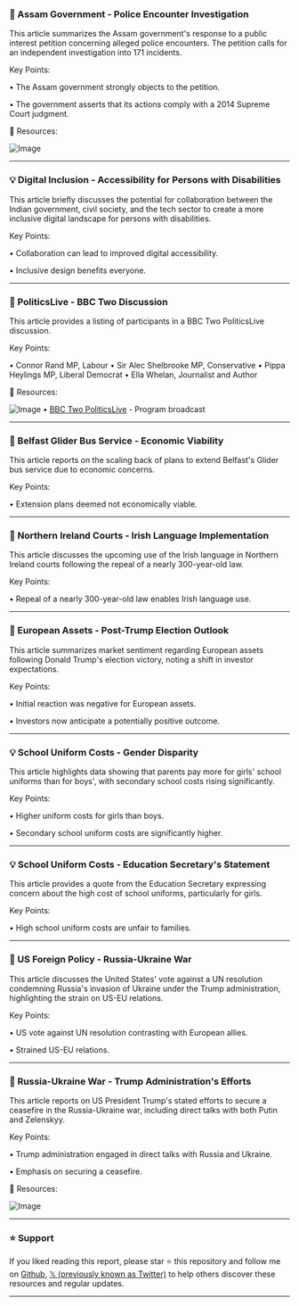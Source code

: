 ### 🤖 Assam Government - Police Encounter Investigation

This article summarizes the Assam government's response to a public interest petition concerning alleged police encounters.  The petition calls for an independent investigation into 171 incidents.

Key Points:

• The Assam government strongly objects to the petition.

• The government asserts that its actions comply with a 2014 Supreme Court judgment.


🔗 Resources:

![Image](https://pbs.twimg.com/media/GkofY4pbkAo78Dq?format=jpg&name=small)


---

### 💡 Digital Inclusion - Accessibility for Persons with Disabilities

This article briefly discusses the potential for collaboration between the Indian government, civil society, and the tech sector to create a more inclusive digital landscape for persons with disabilities.

Key Points:

• Collaboration can lead to improved digital accessibility.

• Inclusive design benefits everyone.


---

### 🚀 PoliticsLive - BBC Two Discussion

This article provides a listing of participants in a BBC Two PoliticsLive discussion.

Key Points:

• Connor Rand MP, Labour
• Sir Alec Shelbrooke MP, Conservative
• Pippa Heylings MP, Liberal Democrat
• Ella Whelan, Journalist and Author


🔗 Resources:

![Image](https://pbs.twimg.com/media/GkocxgCWQAAea4T?format=jpg&name=small)
• [BBC Two PoliticsLive](https://bbc.in/4i9l02K) -  Program broadcast


---

### 🤖 Belfast Glider Bus Service - Economic Viability

This article reports on the scaling back of plans to extend Belfast's Glider bus service due to economic concerns.

Key Points:

• Extension plans deemed not economically viable.


---

### 🤖 Northern Ireland Courts - Irish Language Implementation

This article discusses the upcoming use of the Irish language in Northern Ireland courts following the repeal of a nearly 300-year-old law.

Key Points:

•  Repeal of a nearly 300-year-old law enables Irish language use.


---

### 🤖 European Assets - Post-Trump Election Outlook

This article summarizes market sentiment regarding European assets following Donald Trump's election victory, noting a shift in investor expectations.

Key Points:

• Initial reaction was negative for European assets.

• Investors now anticipate a potentially positive outcome.


---

### 💡 School Uniform Costs - Gender Disparity

This article highlights data showing that parents pay more for girls' school uniforms than for boys', with secondary school costs rising significantly.

Key Points:

•  Higher uniform costs for girls than boys.

• Secondary school uniform costs are significantly higher.


---

### 💡 School Uniform Costs - Education Secretary's Statement

This article provides a quote from the Education Secretary expressing concern about the high cost of school uniforms, particularly for girls.

Key Points:

• High school uniform costs are unfair to families.


---

### 🤖 US Foreign Policy - Russia-Ukraine War

This article discusses the United States' vote against a UN resolution condemning Russia's invasion of Ukraine under the Trump administration, highlighting the strain on US-EU relations.

Key Points:

• US vote against UN resolution contrasting with European allies.

•  Strained US-EU relations.


---

### 🤖 Russia-Ukraine War - Trump Administration's Efforts

This article reports on US President Trump's stated efforts to secure a ceasefire in the Russia-Ukraine war, including direct talks with both Putin and Zelenskyy.

Key Points:

• Trump administration engaged in direct talks with Russia and Ukraine.

•  Emphasis on securing a ceasefire.


🔗 Resources:

![Image](https://pbs.twimg.com/amplify_video_thumb/1894355983092023296/img/2Ouar_tUgSvrholC.jpg)


---

### ⭐️ Support

If you liked reading this report, please star ⭐️ this repository and follow me on [Github](https://github.com/Drix10), [𝕏 (previously known as Twitter)](https://x.com/DRIX_10_) to help others discover these resources and regular updates.

---
